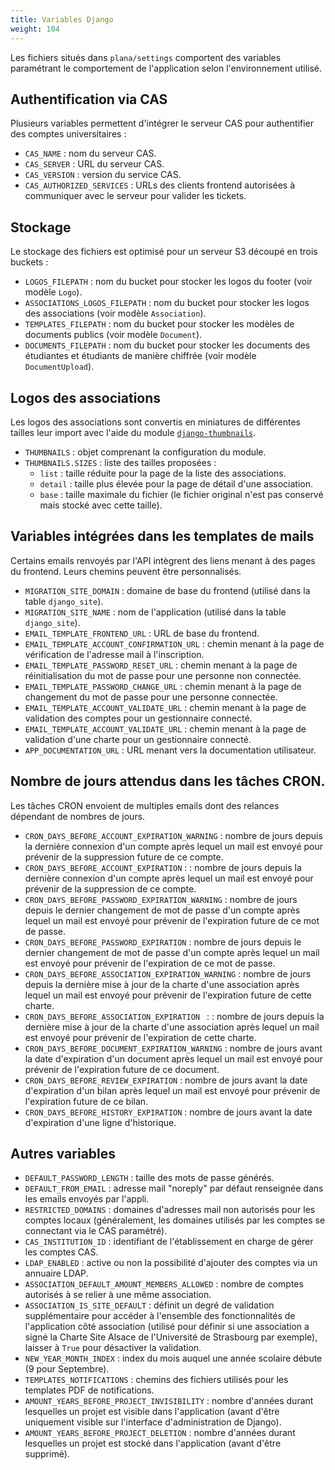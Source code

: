 ```yaml
---
title: Variables Django
weight: 104
---
```


Les fichiers situés dans `plana/settings` comportent des variables paramétrant le comportement de l'application selon l'environnement utilisé.

## Authentification via CAS

Plusieurs variables permettent d'intégrer le serveur CAS pour authentifier des comptes universitaires :
- `CAS_NAME` : nom du serveur CAS.
- `CAS_SERVER` : URL du serveur CAS.
- `CAS_VERSION` : version du service CAS.
- `CAS_AUTHORIZED_SERVICES` : URLs des clients frontend autorisées à communiquer avec le serveur pour valider les tickets.

## Stockage

Le stockage des fichiers est optimisé pour un serveur S3 découpé en trois buckets :
- `LOGOS_FILEPATH` : nom du bucket pour stocker les logos du footer (voir modèle `Logo`).
- `ASSOCIATIONS_LOGOS_FILEPATH` : nom du bucket pour stocker les logos des associations (voir modèle `Association`).
- `TEMPLATES_FILEPATH` : nom du bucket pour stocker les modèles de documents publics (voir modèle `Document`).
- `DOCUMENTS_FILEPATH` : nom du bucket pour stocker les documents des étudiantes et étudiants de manière chiffrée (voir modèle `DocumentUpload`).

## Logos des associations

Les logos des associations sont convertis en miniatures de différentes tailles leur import avec l'aide du module [`django-thumbnails`](https://github.com/ui/django-thumbnails).
- `THUMBNAILS` : objet comprenant la configuration du module.
- `THUMBNAILS.SIZES` : liste des tailles proposées :
  - `list` : taille réduite pour la page de la liste des associations.
  - `detail` : taille plus élevée pour la page de détail d'une association.
  - `base` : taille maximale du fichier (le fichier original n'est pas conservé mais stocké avec cette taille).

## Variables intégrées dans les templates de mails

Certains emails renvoyés par l'API intègrent des liens menant à des pages du frontend. Leurs chemins peuvent être personnalisés.
- `MIGRATION_SITE_DOMAIN` : domaine de base du frontend (utilisé dans la table `django_site`).
- `MIGRATION_SITE_NAME` : nom de l'application (utilisé dans la table `django_site`).
- `EMAIL_TEMPLATE_FRONTEND_URL` : URL de base du frontend.
- `EMAIL_TEMPLATE_ACCOUNT_CONFIRMATION_URL` : chemin menant à la page de vérification de l'adresse mail à l'inscription.
- `EMAIL_TEMPLATE_PASSWORD_RESET_URL` : chemin menant à la page de réinitialisation du mot de passe pour une personne non connectée.
- `EMAIL_TEMPLATE_PASSWORD_CHANGE_URL` : chemin menant à la page de changement du mot de passe pour une personne connectée.
- `EMAIL_TEMPLATE_ACCOUNT_VALIDATE_URL` : chemin menant à la page de validation des comptes pour un gestionnaire connecté.
- `EMAIL_TEMPLATE_ACCOUNT_VALIDATE_URL` : chemin menant à la page de validation d'une charte pour un gestionnaire connecté.
- `APP_DOCUMENTATION_URL` : URL menant vers la documentation utilisateur.

## Nombre de jours attendus dans les tâches CRON.

Les tâches CRON envoient de multiples emails dont des relances dépendant de nombres de jours.
- `CRON_DAYS_BEFORE_ACCOUNT_EXPIRATION_WARNING` : nombre de jours depuis la dernière connexion d'un compte après lequel un mail est envoyé pour prévenir de la suppression future de ce compte.
- `CRON_DAYS_BEFORE_ACCOUNT_EXPIRATION` :  : nombre de jours depuis la dernière connexion d'un compte après lequel un mail est envoyé pour prévenir de la suppression de ce compte.
- `CRON_DAYS_BEFORE_PASSWORD_EXPIRATION_WARNING` : nombre de jours depuis le dernier changement de mot de passe d'un compte après lequel un mail est envoyé pour prévenir de l'expiration future de ce mot de passe.
- `CRON_DAYS_BEFORE_PASSWORD_EXPIRATION` : nombre de jours depuis le dernier changement de mot de passe d'un compte après lequel un mail est envoyé pour prévenir de l'expiration de ce mot de passe.
- `CRON_DAYS_BEFORE_ASSOCIATION_EXPIRATION_WARNING` : nombre de jours depuis la dernière mise à jour de la charte d'une association après lequel un mail est envoyé pour prévenir de l'expiration future de cette charte.
- `CRON_DAYS_BEFORE_ASSOCIATION_EXPIRATION ` : : nombre de jours depuis la dernière mise à jour de la charte d'une association après lequel un mail est envoyé pour prévenir de l'expiration de cette charte.
- `CRON_DAYS_BEFORE_DOCUMENT_EXPIRATION_WARNING` : nombre de jours avant la date d'expiration d'un document après lequel un mail est envoyé pour prévenir de l'expiration future de ce document.
- `CRON_DAYS_BEFORE_REVIEW_EXPIRATION` : nombre de jours avant la date d'expiration d'un bilan après lequel un mail est envoyé pour prévenir de l'expiration future de ce bilan.
- `CRON_DAYS_BEFORE_HISTORY_EXPIRATION` : nombre de jours avant la date d'expiration d'une ligne d'historique.

## Autres variables

- `DEFAULT_PASSWORD_LENGTH` : taille des mots de passe générés.
- `DEFAULT_FROM_EMAIL` : adresse mail "noreply" par défaut renseignée dans les emails envoyés par l'appli.
- `RESTRICTED_DOMAINS` : domaines d'adresses mail non autorisés pour les comptes locaux (généralement, les domaines utilisés par les comptes se connectant via le CAS paramétré).
- `CAS_INSTITUTION_ID` : identifiant de l'établissement en charge de gérer les comptes CAS.
- `LDAP_ENABLED` : active ou non la possibilité d'ajouter des comptes via un annuaire LDAP.
- `ASSOCIATION_DEFAULT_AMOUNT_MEMBERS_ALLOWED` : nombre de comptes autorisés à se relier à une même association.
- `ASSOCIATION_IS_SITE_DEFAULT` : définit un degré de validation supplémentaire pour accéder à l'ensemble des fonctionnalités de l'application côté association (utilisé pour définir si une association a signé la Charte Site Alsace de l'Université de Strasbourg par exemple), laisser à `True` pour désactiver la validation.
- `NEW_YEAR_MONTH_INDEX` : index du mois auquel une année scolaire débute (9 pour Septembre).
- `TEMPLATES_NOTIFICATIONS` : chemins des fichiers utilisés pour les templates PDF de notifications.
- `AMOUNT_YEARS_BEFORE_PROJECT_INVISIBILITY` : nombre d'années durant lesquelles un projet est visible dans l'application (avant d'être uniquement visible sur l'interface d'administration de Django).
- `AMOUNT_YEARS_BEFORE_PROJECT_DELETION` : nombre d'années durant lesquelles un projet est stocké dans l'application (avant d'être supprimé).
